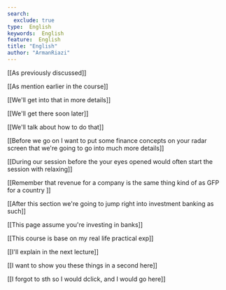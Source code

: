 ```yaml
---
search:
  exclude: true
type:  English
keywords:  English
feature:  English
title: "English"
author: "ArmanRiazi"
---
```


[[As previously discussed]]

[[As mention earlier in the course]]

[[We'll get into that in more details]]

[[We'll get there soon later]]

[[We'll talk about how to do that]]

[[Before we go on I want to put some finance concepts on your radar screen that we're going to go into much more details]]

[[During our session before the your eyes opened would often start the session with relaxing]]

[[Remember that revenue for a company is the same thing kind of as GFP for a country ]]

[[After this section we're going to jump right into investment banking as such]]

[[This page assume you're investing in banks]]

[[This course is base on my real life practical exp]]

[[I'll explain in the next lecture]]

[[I want to show you these things in a second here]]

[[I forgot to sth so I would dclick, and I would go here]]

